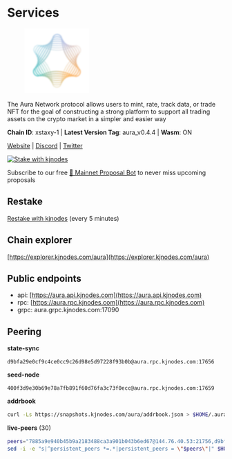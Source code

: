 # Services

<figure><img src="https://raw.githubusercontent.com/kj89/cosmos-images/main/logos/aura.png" width="150" alt=""><figcaption></figcaption></figure>

The Aura Network protocol allows users to mint, rate, track data,  or trade NFT for the goal of constructing a strong platform to  support all trading assets on the crypto market in a simpler and easier way

**Chain ID**: xstaxy-1 | **Latest Version Tag**: aura_v0.4.4 | **Wasm**: ON

[Website](https://aura.network) | [Discord](https://discord.gg/hpvF5QcWRf) | [Twitter](https://twitter.com/AuraNetworkHQ)

[![Stake with kjnodes](https://i.ibb.co/cr44Q8j/button-stake-with-kjnodes.png)](https://restake.app/aura/auravaloper17q4k3j6kcslrcuxtj9mxdcgez7kw7jdma8ykjs)

Subscribe to our free [🤖 Mainnet Proposal Bot](https://t.me/kjnodes_proposal_bot) to never miss upcoming proposals

## Restake

[Restake with kjnodes](https://restake.app/aura/auravaloper17q4k3j6kcslrcuxtj9mxdcgez7kw7jdma8ykjs) (every 5 minutes)
## Chain explorer
[https://explorer.kjnodes.com/aura](https://explorer.kjnodes.com/aura)

## Public endpoints

* api: [https://aura.api.kjnodes.com](https://aura.api.kjnodes.com)
* rpc: [https://aura.rpc.kjnodes.com](https://aura.rpc.kjnodes.com)
* grpc: aura.grpc.kjnodes.com:17090

## Peering

**state-sync**

```text
d9bfa29e0cf9c4ce0cc9c26d98e5d97228f93b0b@aura.rpc.kjnodes.com:17656
```

**seed-node**

```text
400f3d9e30b69e78a7fb891f60d76fa3c73f0ecc@aura.rpc.kjnodes.com:17659
```

**addrbook**
```bash
curl -Ls https://snapshots.kjnodes.com/aura/addrbook.json > $HOME/.aura/config/addrbook.json
```

**live-peers** (30)
```bash
peers="7885a9e940b45b9a2183488ca3a901b043b6ed67@144.76.40.53:21756,d9bfa29e0cf9c4ce0cc9c26d98e5d97228f93b0b@65.109.88.38:17656,670c0c23a1196e706e058133fbbb156f7f33b352@5.9.95.147:26656,c9c0b28dcf2db5f0e7b756986d3326d62ba47e78@144.126.147.58:26656,e46238ddcf2113b70f59b417994c375e2d67e265@71.236.119.108:40656,fa474fe8f7159c9699fb39acb2925702f0474502@141.95.157.139:10156,3e7ef25f1c9829351936884618659167400eb0f1@142.132.149.171:26656,0179528068da0dfaf61005cf5aa28793ca42b129@85.25.74.163:26656,b6a0d0d030f35ffffcfe92e72ea13933c1adbe62@116.202.174.253:21656,a19b89ebbf7331f435b8ef100ce501d2377922ea@209.126.116.182:26656,0599779759ed60e12ed39a94cd02d303ba10d591@95.214.52.174:36656,3e05f2b0fdd750511dbff9d3f6a47d3bc3d4b1f0@141.95.204.81:61456,1584b3aa3969def4a9f70555b3b442d334053e94@148.113.159.22:10156,ed15ae05f17dd4e672eec0a96c38364d063b68dc@65.108.6.45:60756,dce07d176e5ba4cfdc7b806eb80eabab162a09d0@45.76.213.229:26656,dd6474ec049a264abd25248f0fd9178058331fe0@54.179.159.96:26656,5e87d03a29ceca5e376e55588d9b099bb5d9524f@144.202.72.17:25656,a58b4dec687b60ba05cf9a3e4cd1181b09c0661f@65.109.93.152:34656,dc9c2ab4055a2ef8ddca435e9d8c120969562f98@194.247.13.139:26656,63a90346040657406ddc48a2679e3bfbe17f717a@65.108.195.29:51656,f0c43af5395c36e41fcf7526c05d3c44e97b9499@185.165.241.20:26666,a859027129ee2524b57c43b9ecbe3bcc4d120efb@195.3.222.183:26656,f43c7c9a194ee5a97665a9aad8f887fdbb75e4ca@65.109.225.86:46656,71bb73be4f030e47b813350ee32076ee43c67c27@134.209.111.108:26656,ebc272824924ea1a27ea3183dd0b9ba713494f83@95.214.52.139:26966,abb367c73ef28fc90f5071e1258a23c0e5be17cd@103.107.183.89:26656,a60a9f3400cb978b313ad5a47d59f6c518ef2a04@3.135.201.61:26656,5ce29d0d9ef1230eab07444dd73745d68a832d6f@65.109.106.172:40656,bbba624f6abc7b730a8e3f1cc0619883843abd31@104.37.187.214:36656,8d861db065439e8cff79d0d128ce0a141025be46@65.109.69.154:40656"
sed -i -e "s|^persistent_peers *=.*|persistent_peers = \"$peers\"|" $HOME/.aura/config/config.toml
```
